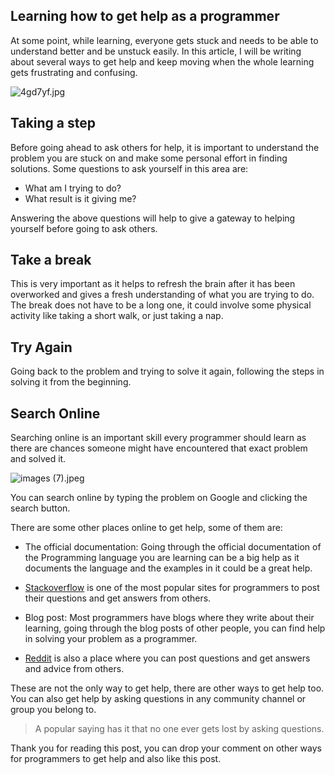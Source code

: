 ## Learning how to get help as a  programmer

At some point, while learning, everyone gets stuck and needs to be able to understand better and be unstuck easily.
In this article, I will be writing about several ways to get help and keep moving when the whole learning gets frustrating and confusing.



![4gd7yf.jpg](https://cdn.hashnode.com/res/hashnode/image/upload/v1601131813889/deV32KFMk.jpeg)


## Taking a step

Before going ahead to ask others for help, it is important to understand the problem you are stuck on and make some personal effort in finding solutions.
Some questions to ask yourself in this area are:

  - What am I trying to do?
  - What result is it giving me?

Answering the above questions will help to give a gateway to helping yourself before going to ask others.

## Take a break

This is very important as it helps to refresh the brain after it has been overworked and gives a fresh understanding of what you are trying to do.
The break does not have to be a long one, it could involve some physical activity like taking a short walk, or just taking a nap.

## Try Again

Going back to the problem and trying to solve it again, following the steps in solving it from the beginning.

## Search Online

Searching online is an important skill every programmer should learn as there are chances someone might have encountered that exact problem and solved it.

![images (7).jpeg](https://cdn.hashnode.com/res/hashnode/image/upload/v1600857829508/mAxgH5w9N.jpeg)

You can search online by typing the problem on Google and clicking the search button.

There are some other places online to get help, some of them are:

  - The official documentation: Going through the official documentation of the Programming language you are learning can be a big help as it documents the language and the examples in it could be a great help.

- [Stackoverflow](https://stackoverflow.com/) is one of the most popular sites for programmers to post their questions and get answers from others. 

- Blog post: Most programmers have blogs where they write about their learning, going through the blog posts of other people, you can find help in solving your problem as a programmer.

- [Reddit](https://reddit.com) is also a place where you can post questions and get answers and advice from others.


These are not the only way to get help, there are other ways to get help too. You can also get help by asking questions in any community channel or group you belong to.

> A popular saying has it that no one ever gets lost by asking questions.


Thank you for reading this  post, you can drop your comment on  other ways for programmers to get help and also like this post.

